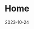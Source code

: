 ---
title: 'Home'
date: 2023-10-24
type: landing

design:
  # Default section spacing
  spacing: "0rem"

#image_data:
#  logo: "/assets/pipesnake_Logo.png"


sections:
  - block: hero
    content:
      logo:
        text: ""
        filename: "pipesnake_tiny.png"
      title: _pipesnake_
      text: The easy-to-install phylogenomics workflow 🐍
      primary_action:
        text: Get Started
        url: https://iangbrennan.github.io/pipesnake2/docs
        icon: rocket-launch
#      secondary_action:
#        text: Read the docs
#        url: /docs/
#      announcement:
#        text: "Announcing the release of version 2."
#        link:
#          text: "Read more"
#          url: "/blog/"
#    design:
#      spacing:
#        padding: [0, 0, 0, 0]
#        margin: [0, 0, 0, 0]
#      # For full-screen, add `min-h-screen` below
#      css_class: ""
#      background:
#        color: ""
#        image:
#          # Add your image background to `assets/media/`.
#          filename: ""
#          filters:
#            brightness: 0.5
#  - block: stats
#    content:
#      items:
#        - statistic: "1M+"
#          description: |
#            Websites built  
#            with Hugo Blox
#        - statistic: "10k+"
#          description: |
#            GitHub stars  
#            since 2016
#        - statistic: "3k+"
#          description: |
#            Discord community  
#            for support
#    design:
#      # Section background color (CSS class)
#      css_class: "bg-gray-100 dark:bg-gray-800"
#      # Reduce spacing
#      spacing:
#        padding: ["1rem", 0, "1rem", 0]

  - block: features
    id: features
    content:
#      title: Features
#      text: Collaborate, publish, and maintain technical knowledge with an all-in-one documentation site. Used by 100,000+ startups, enterprises, and researchers.
# icon names: https://heroicons.com/
      items:
        - name: Easy
          icon: sparkles
          description: Download and launch with one command using [`nextflow`](https://www.nextflow.io/).
        - name: Fast
          icon: bolt
          description: Highly efficient and parallelized for quick results, with flexible stop/start points to suit your needs.
        - name: Reproducible
          icon: arrow-path
          description: Automatic reporting of software and usage statistics, cached results, and easy-to-resume runs. 
#        - name: Optimized SEO
#          icon: magnifying-glass
#          description: Automatic sitemaps, RSS feeds, and rich metadata take the pain out of #SEO and syndication.
#        - name: Highly Rated
#          icon: star
#          description: Rated 5-stars by the community.
#        - name: Swappable Blocks
#          icon: rectangle-group
#          description: Build your pages with blocks - no coding required!
#  - block: cta-card
#    content:
#      title: "Start Writing with the #1 Effortless Documentation Platform"
#      text: Hugo Blox Docs Theme brings all your technical knowledge together in a single, #centralized knowledge base. Easily search and edit it with the tools you use every day!
#      button:
#        text: Get Started
#        url: https://hugoblox.com/templates/details/docs/
#    design:
#      card:
#        # Card background color (CSS class)
#        css_class: "bg-primary-700"
#        css_style: ""
---
